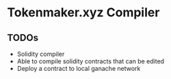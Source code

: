 # Tokenmaker.xyz Compiler

## TODOs

- Solidity compiler
- Able to compile solidity contracts that can be edited
- Deploy a contract to local ganache network